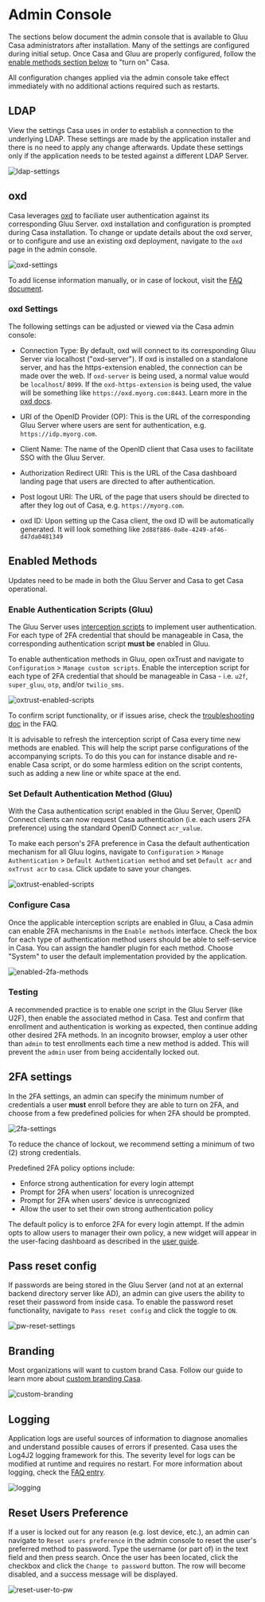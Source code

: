 # Admin Console

The sections below document the admin console that is available to Gluu Casa administrators after installation. Many of the settings are configured during initial setup. Once Casa and Gluu are properly configured, follow the [enable methods section below](#enabled-methods) to "turn on" Casa. 

All configuration changes applied via the admin console take effect immediately with no additional actions required such as restarts.

## LDAP 

View the settings Casa uses in order to establish a connection to the underlying LDAP. These settings are made by the application installer and there is no need to apply any change afterwards. Update these settings only if the application needs to be tested against a different LDAP Server. 

![ldap-settings](../img/admin-console/LDAP-settings.png)

## oxd

Casa leverages [oxd](https://oxd.gluu.org) to faciliate user authentication against its corresponding Gluu Server. oxd installation and configuration is prompted during Casa installation. To change or update details about the oxd server, or to configure and use an existing oxd deployment, navigate to the `oxd` page in the admin console.

![oxd-settings](../img/admin-console/oxd-settings.png)

To add license information manually, or in case of lockout, visit the [FAQ document](./faq.md#oxd).

### oxd Settings
The following settings can be adjusted or viewed via the Casa admin console:

- Connection Type: By default, oxd will connect to its corresponding Gluu Server via localhost ("oxd-server"). If oxd is installed on a standalone server, and has the https-extension enabled, the connection can be made over the web. If `oxd-server` is being used, a normal value would be `localhost`/ `8099`. If the `oxd-https-extension` is being used, the value will be something like `https://oxd.myorg.com:8443`. Learn more in the [oxd docs](https://gluu.org/docs/oxd). 

- URI of the OpenID Provider (OP): This is the URL of the corresponding Gluu Server where users are sent for authentication, e.g. `https://idp.myorg.com`. 

- Client Name: The name of the OpenID client that Casa uses to facilitate SSO with the Gluu Server. <!--, e.g. `Casa Production`.-->

- Authorization Redirect URI: This is the URL of the Casa dashboard landing page that users are directed to after authentication. <!--, e.g. `https://idp.myorg.com/credentials`. -->

- Post logout URI: The URL of the page that users should be directed to after they log out of Casa, e.g. `https://myorg.com`. 

- oxd ID: Upon setting up the Casa client, the oxd ID will be automatically generated. It will look something like `2d88f886-0a8e-4249-af46-d47da0481349`

## Enabled Methods

Updates need to be made in both the Gluu Server and Casa to get Casa operational.

### Enable Authentication Scripts (Gluu)

The Gluu Server uses [interception scripts](https://gluu.org/docs/ce/admin-guide/custom-script/) to implement user authentication. For each type of 2FA credential that should be manageable in Casa, the corresponding authentication script **must be** enabled in Gluu. 

To enable authentication methods in Gluu, open oxTrust and navigate to  `Configuration` > `Manage custom scripts`. Enable the interception script for each type of 2FA credential that should be manageable in Casa - i.e. `u2f`, `super_gluu`, `otp`, and/or `twilio_sms`.  

![oxtrust-enabled-scripts](../img/admin-console/oxTrust-enabled-scripts.png)

To confirm script functionality, or if issues arise, check the [troubleshooting doc](./faq.md#troubleshooting-interception-scripts) in the FAQ.

It is advisable to refresh the interception script of Casa every time new methods are enabled. This will help the script parse configurations of the accompanying scripts. To do this you can for instance disable and re-enable Casa script, or do some harmless edition on the script contents, such as adding a new line or white space at the end. 

### Set Default Authentication Method (Gluu)
With the Casa authentication script enabled in the Gluu Server, OpenID Connect clients can now request Casa authentication (i.e. each users 2FA preference) using the standard OpenID Connect `acr_value`. 

To make each person's 2FA preference in Casa the default authentication mechanism for all Gluu logins, navigate to `Configuration` > `Manage Authentication` > `Default Authentication method` and set `Default acr` and `oxTrust acr` to `casa`. Click update to save your changes. 

![oxtrust-enabled-scripts](../img/admin-console/oxTrust-auth-mechanisms.png)
    
### Configure Casa

Once the applicable interception scripts are enabled in Gluu, a Casa admin can enable 2FA mechanisms in the `Enable methods` interface. Check the box for each type of authentication method users should be able to self-service in Casa. You can assign the handler plugin for each method. Choose "System" to user the default implementation provided by the application.

![enabled-2fa-methods](../img/admin-console/enabled-2FA-methods.png)

### Testing 

A recommended practice is to enable one script in the Gluu Server (like U2F), then enable the associated method in Casa. Test and confirm that enrollment and authentication is working as expected, then continue adding other desired 2FA methods. In an incognito browser, employ a user other than `admin` to test enrollments each time a new method is added. This will prevent the `admin` user from being accidentally locked out.

## 2FA settings

In the 2FA settings, an admin can specify the minimum number of credentials a user **must** enroll before they are able to turn on 2FA, and choose from a few predefined policies for when 2FA should be prompted. 

![2fa-settings](../img/admin-console/2FA-settings.png)

To reduce the chance of lockout, we recommend setting a minimum of two (2) strong credentials. 

Predefined 2FA policy options include:

- Enforce strong authentication for every login attempt
- Prompt for 2FA when users' location is unrecognized
- Prompt for 2FA when users' device is unrecognized
- Allow the user to set their own strong authentication policy

The default policy is to enforce 2FA for every login attempt. If the admin opts to allow users to manager their own policy, a new widget will appear in the user-facing dashboard as described in the [user guide](../user-guide.md#2fa-settings--trusted-devices). 

## Pass reset config

If passwords are being stored in the Gluu Server (and not at an external backend directory server like AD), an admin can give users the ability to reset their password from inside casa. To enable the password reset functionality, navigate to `Pass reset config` and click the toggle to `ON`.  

![pw-reset-settings](../img/admin-console/pw-reset-setting.png)


## Branding

Most organizations will want to custom brand Casa. Follow our guide to learn more about [custom branding Casa](./custom-branding.md).

![custom-branding](../img/admin-console/custom-branding.png)


## Logging

Application logs are useful sources of information to diagnose anomalies and understand possible causes of errors if presented. Casa uses the Log4J2 logging framework for this. The severity level for logs can be modified at runtime and requires no restart. For more information about logging, check the [FAQ entry](./faq.md#where-are-the-logs). 

![logging](../img/admin-console/logging.png)


## Reset Users Preference

If a user is locked out for any reason (e.g. lost device, etc.), an admin can navigate to `Reset users preference` in the admin console to reset the user's preferred method to password. Type the username (or part of) in the text field and then press search. Once the user has been located, click the checkbox and click the `Change to password` button. The row will become disabled, and a success message will be displayed.

![reset-user-to-pw](../img/admin-console/reset-user-to-pw.png)


